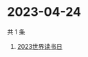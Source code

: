 # 2023-04-24

共 1 条

<!-- BEGIN ZHIHUSEARCH -->
<!-- 最后更新时间 Mon Apr 24 2023 03:06:46 GMT+0800 (China Standard Time) -->
1. [2023世界读书日](https://www.zhihu.com/search?q=2023世界读书日)
<!-- END ZHIHUSEARCH -->
